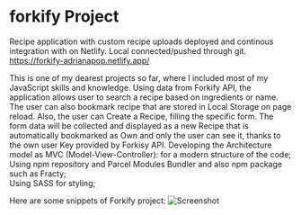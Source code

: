 # forkify Project

Recipe application with custom recipe uploads deployed and continous integration with on Netlify. Local connected/pushed through git. 
https://forkify-adrianapop.netlify.app/

This is one of my dearest projects so far, where I included most of my JavaScript skills and knowledge. Using data from Forkify API, the application allows user to search a recipe based on ingredients or name. The user can also bookmark recipe that are stored in Local Storage on page reload. Also, the user can Create a Recipe, filling the specific form. The form data will be collected and displayed as a new Recipe that is automatically bookmarked as Own and only the user can see it, thanks to the own user Key provided by Forkisy API. 
Developing the Architecture model as MVC (Model-View-Controller): for a modern structure of the code;
Using npm repository and Parcel Modules Bundler and also npm package such as Fracty; </br>
Using SASS for styling; <br>

Here are some snippets of Forkify project: 
![Screenshot]()
